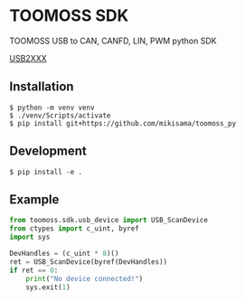 # TOOMOSS SDK

TOOMOSS USB to CAN, CANFD, LIN, PWM python SDK

[USB2XXX](http://www.toomoss.com/)

## Installation
```
$ python -m venv venv
$ ./venv/Scripts/activate
$ pip install git+https://github.com/mikisama/toomoss_py
```

## Development
```
$ pip install -e .
```

## Example

```py
from toomoss.sdk.usb_device import USB_ScanDevice
from ctypes import c_uint, byref
import sys

DevHandles = (c_uint * 8)()
ret = USB_ScanDevice(byref(DevHandles))
if ret == 0:
    print("No device connected!")
    sys.exit(1)
```
